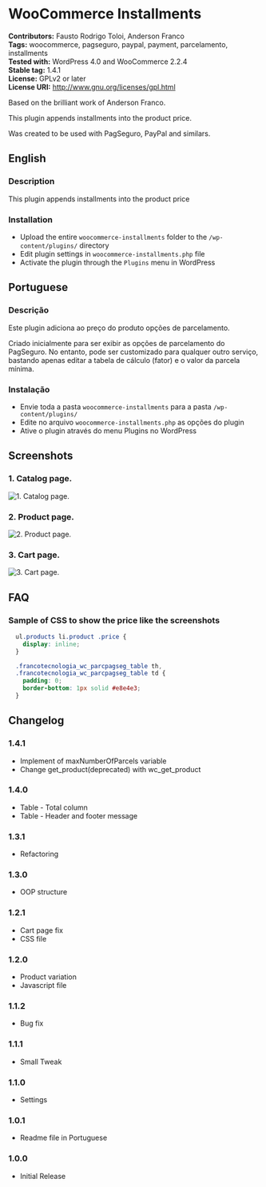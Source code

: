 # WooCommerce Installments #

**Contributors:** Fausto Rodrigo Toloi, Anderson Franco  
**Tags:** woocommerce, pagseguro, paypal, payment, parcelamento, installments  
**Tested with:** WordPress 4.0 and WooCommerce 2.2.4  
**Stable tag:** 1.4.1  
**License:** GPLv2 or later  
**License URI:** http://www.gnu.org/licenses/gpl.html  

Based on the brilliant work of Anderson Franco.

This plugin appends installments into the product price.

Was created to be used with PagSeguro, PayPal and similars.

## English ##

### Description ###

This plugin appends installments into the product price

### Installation ###

* Upload the entire `woocommerce-installments` folder to the `/wp-content/plugins/` directory
* Edit plugin settings in `woocommerce-installments.php` file
* Activate the plugin through the `Plugins` menu in WordPress

## Portuguese ##

### Descri&ccedil;&atilde;o ###

Este plugin adiciona ao preço do produto opções de parcelamento.

Criado inicialmente para ser exibir as opções de parcelamento do PagSeguro. No entanto, pode ser customizado para qualquer outro serviço, bastando apenas editar a tabela de cálculo (fator) e o valor da parcela mínima.

### Instala&ccedil;&atilde;o ###

* Envie toda a pasta `woocommerce-installments` para a pasta `/wp-content/plugins/`
* Edite no arquivo `woocommerce-installments.php` as opções do plugin
* Ative o plugin através do menu Plugins no WordPress

## Screenshots ##

### 1. Catalog page. ###
![1. Catalog page.](http://andersonfranco.github.io/images/woocommerce-installments/catalog.png)

### 2. Product page. ###
![2. Product page.](http://andersonfranco.github.io/images/woocommerce-installments/product.png)

### 3. Cart page. ###
![3. Cart page.](http://andersonfranco.github.io/images/woocommerce-installments/cart.png)

## FAQ ##

### Sample of CSS to show the price like the screenshots ###

```css
  ul.products li.product .price {
    display: inline;
  }

  .francotecnologia_wc_parcpagseg_table th,
  .francotecnologia_wc_parcpagseg_table td {
    padding: 0;
    border-bottom: 1px solid #e8e4e3;
  }
```

## Changelog ##

### 1.4.1 ###
* Implement of maxNumberOfParcels variable
* Change get_product(deprecated) with wc_get_product

### 1.4.0 ###

* Table - Total column
* Table - Header and footer message

### 1.3.1 ###

* Refactoring

### 1.3.0 ###

* OOP structure

### 1.2.1 ###

* Cart page fix
* CSS file

### 1.2.0 ###

* Product variation
* Javascript file

### 1.1.2 ###

* Bug fix

### 1.1.1 ###

* Small Tweak

### 1.1.0 ###

* Settings

### 1.0.1 ###

* Readme file in Portuguese

### 1.0.0 ###

* Initial Release
